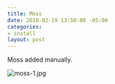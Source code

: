 ```yaml
---
title: Moss
date: 2018-02-19 13:50:00 -05:00
categories:
- install
layout: post
---
```


Moss added manually.

![moss-1.jpg](/uploads/moss-1.jpg)
